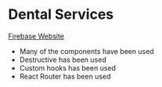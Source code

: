 # Dental Services
[Firebase Website](https://assignment-10-bdab6.web.app/)

* Many of the components have been used
* Destructive has been used
* Custom hooks  has been used
* React Router has been used 
